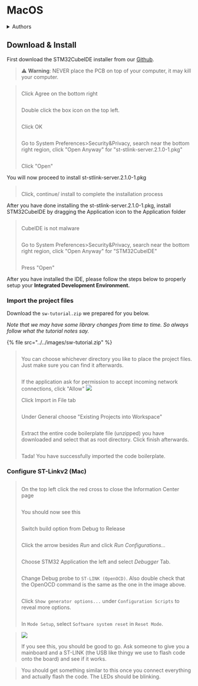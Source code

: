 # MacOS

<details>

<summary>Authors</summary>

Leo Wong, Wesley Leung

</details>

## Download & Install

First download the STM32CubeIDE installer from our [Github](https://github.com/UST-Robotics-Team/Software-Tutorial-2022/releases/tag/Installer).

> :warning: **Warning**: NEVER place the PCB on top of your computer, it may kill your computer.

> <img src="https://i.imgur.com/7IjBmYe.png" alt="" data-size="original">
>
> Click Agree on the bottom right
>
> <img src="https://i.imgur.com/eTFKAw1.png" alt="" data-size="original">
>
> Double click the box icon on the top left.
>
> <img src="https://i.imgur.com/2a6pI0n.png" alt="" data-size="original">
>
> Click OK
>
> <img src="https://i.imgur.com/cW9vxLR.png" alt="" data-size="original">
>
> Go to System Preferences>Security\&Privacy, search near the bottom right region, click "Open Anyway" for "st-stlink-server.2.1.0-1.pkg"
>
> <img src="https://i.imgur.com/JZg4w0E.png" alt="" data-size="original">
>
> Click "Open"

You will now proceed to install st-stlink-server.2.1.0-1.pkg

> <img src="https://i.imgur.com/eJkFhn6.png" alt="" data-size="original">
>
> Click, continue/ install to complete the installation process

After you have done installing the st-stlink-server.2.1.0-1.pkg, install STM32CubeIDE by dragging the Application icon to the Application folder

> <img src="https://i.imgur.com/Za7b8Bk.png" alt="" data-size="original"><img src="https://i.imgur.com/f4IjzMD.png" alt="" data-size="original">
>
> CubeIDE is not malware
>
> <img src="https://i.imgur.com/CXkEcpq.png" alt="" data-size="original">
>
> Go to System Preferences>Security\&Privacy, search near the bottom right region, click "Open Anyway" for "STM32CubelDE"
>
> <img src="https://i.imgur.com/Lb9cFD5.png" alt="" data-size="original">
>
> Press "Open"

After you have installed the IDE, please follow the steps below to properly setup your **Integrated Development Environment.**

### Import the project files

Download the `sw-tutorial.zip` we prepared for you below.

_Note that we may have some library changes from time to time. So always follow what the tutorial notes say._

{% file src="../../images/sw-tutorial.zip" %}

> <img src="https://i.imgur.com/238rqEI.png" alt="" data-size="original">
>
> You can choose whichever directory you like to place the project files. Just make sure you can find it afterwards.
>
> <img src="https://i.imgur.com/JMpsbJJ.png" alt="" data-size="original">
>
> If the application ask for permission to accept incoming network connections, click "Allow" ![](https://i.imgur.com/C2rmwU9.jpg)
>
> Click Import in File tab
>
> <img src="https://i.imgur.com/2znwChr.png" alt="" data-size="original">
>
> Under General choose "Existing Projects into Workspace"
>
> <img src="https://i.imgur.com/Vrg630D.png" alt="" data-size="original"><img src="https://i.imgur.com/EwspMdM.png" alt="" data-size="original">
>
> Extract the entire code boilerplate file (unzipped) you have downloaded and select that as root directory. Click finish afterwards.
>
> <img src="https://i.imgur.com/XUTurja.jpg" alt="" data-size="original">
>
> Tada! You have successfully imported the code boilerplate.

### Configure ST-Linkv2 (Mac)

> <img src="https://i.imgur.com/Ss2oFzC.jpg" alt="" data-size="original">
>
> On the top left click the red cross to close the Information Center page
>
> <img src="https://i.imgur.com/FxREOI3.png" alt="" data-size="original">
>
> You should now see this
>
> <img src="https://i.imgur.com/BEYLbee.png" alt="" data-size="original">
>
> Switch build option from Debug to Release
>
> <img src="https://i.imgur.com/wCJXaKf.png" alt="" data-size="original">
>
> Click the arrow besides _Run_ and click _Run Configurations..._
>
> <img src="https://i.imgur.com/QgjX5CL.png" alt="" data-size="original">
>
> Choose STM32 Application the left and select _Debugger_ Tab.
>
> <img src="https://i.imgur.com/Xk8Z7zA.png" alt="" data-size="original">
>
> Change Debug probe to `ST-LINK (OpenOCD)`. Also double check that the OpenOCD command is the same as the one in the image above.
>
> <img src="https://i.imgur.com/kZNp90b.png" alt="" data-size="original">
>
> Click `Show generator options...` under `Configuration Scripts` to reveal more options.
>
> <img src="https://i.imgur.com/jIGDNqo.png" alt="" data-size="original">
>
> In `Mode Setup`, select `Software system reset` in `Reset Mode`.

> ![](https://i.imgur.com/Wa5m30S.png)
>
> If you see this, you should be good to go. Ask someone to give you a mainboard and a ST-LINK (the USB like thingy we use to flash code onto the board) and see if it works.

> <img src="https://i.imgur.com/S6SgtOg.png" alt="" data-size="original">\
> You should get something similar to this once you connect everything and actually flash the code. The LEDs should be blinking.
